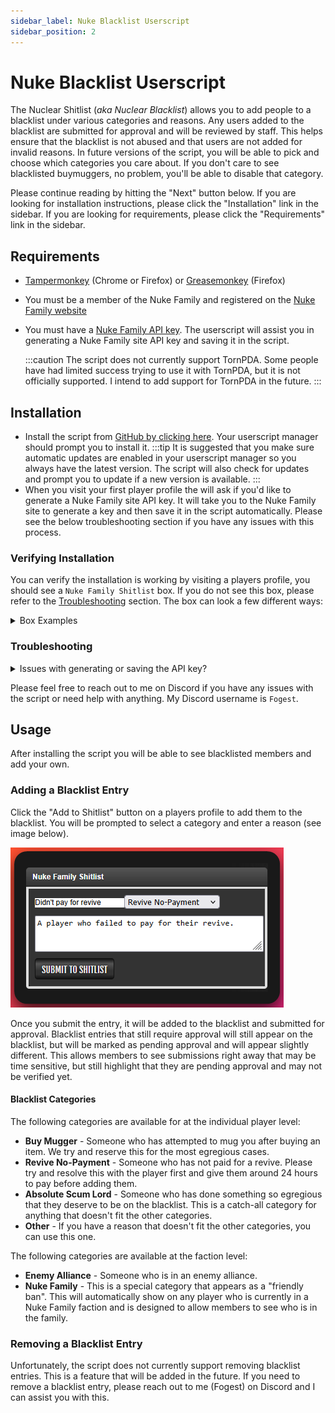 ```yaml
---
sidebar_label: Nuke Blacklist Userscript
sidebar_position: 2
---
```


# Nuke Blacklist Userscript

The Nuclear Shitlist (_aka Nuclear Blacklist_) allows you to add people to a blacklist under various categories and reasons. Any users added to the blacklist are submitted for approval and will be reviewed by staff. This helps ensure that the blacklist is not abused and that users are not added for invalid reasons. In future versions of the script, you will be able to pick and choose which categories you care about. If you don't care to see blacklisted buymuggers, no problem, you'll be able to disable that category.

Please continue reading by hitting the "Next" button below. If you are looking for installation instructions, please click the "Installation" link in the sidebar. If you are looking for requirements, please click the "Requirements" link in the sidebar.

## Requirements

- [Tampermonkey](https://www.tampermonkey.net/) (Chrome or Firefox) or [Greasemonkey](https://addons.mozilla.org/en-CA/firefox/addon/greasemonkey/) (Firefox)
- You must be a member of the Nuke Family and registered on the [Nuke Family website](https://nuke.family/)
- You must have a [Nuke Family API key](https://nuke.family/auth/token-generation). The userscript will assist you in generating a Nuke Family site API key and saving it in the script.

  :::caution
  The script does not currently support TornPDA. Some people have had limited success trying to use it with TornPDA, but it is not officially supported. I intend to add support for TornPDA in the future.
  :::

## Installation

- Install the script from [GitHub by clicking here](https://github.com/Fog-Development/nuke-family-helper-script/raw/master/nuke-family-helper.user.js). Your userscript manager should prompt you to install it.
  :::tip
  It is suggested that you make sure automatic updates are enabled in your userscript manager so you always have the latest version. The script will also check for updates and prompt you to update if a new version is available.
  :::
- When you visit your first player profile the will ask if you'd like to generate a Nuke Family site API key. It will take you to the Nuke Family site to generate a key and then save it in the script automatically. Please see the below troubleshooting section if you have any issues with this process.

### Verifying Installation

You can verify the installation is working by visiting a players profile, you should see a `Nuke Family Shitlist` box. If you do not see this box, please refer to the [Troubleshooting](#troubleshooting) section. The box can look a few different ways:

<details>
	<summary>Box Examples</summary>

    	**Nuke Family Member**\
    	![nuke family shitlist box family memeber](nuke_blacklist_family_member.png)

    	**Blacklisted Person (Both player and faction blacklist reasons)**\
    	![nuke family shitlist box blacklisted person and faction ban](nuke_blacklist_blacklisted_and_faction_ban.png)

    	**Not Blacklisted**\
    	![nuke family shitlist box not blacklisted](nuke_blacklist_not_blacklisted.png)

</details>

### Troubleshooting

<details>
	<summary>Issues with generating or saving the API key?</summary>
  - If you have any issues with generating or saving the API key, you can manually enter it by visiting the your [Faction page and clicking the "Controls"](https://www.torn.com/factions.php?step=your&type=1#/tab=controls) button. There is a `Change Payout Nuke Family Key` button you can use to set a key manually or to change an existing key. See image below for reference.
    ![manual key entry](manual_nuke_family_key_change.png)
  - To generate the Nuke Family Key itself, visit the [Nuke Family Key Generation page](https://nuke.family/auth/token-generation). Label the application name as you see fit, and click the "Generate Token" button. Copy the key and paste it into the above mentioned spot.
    ![nuke family key generation](nuke_token_generator.png)
    ![nuke family key generation after](nuke_token_generator_after.png)
</details>

Please feel free to reach out to me on Discord if you have any issues with the script or need help with anything. My Discord username is `Fogest`.

## Usage

After installing the script you will be able to see blacklisted members and add your own.

### Adding a Blacklist Entry

Click the "Add to Shitlist" button on a players profile to add them to the blacklist. You will be prompted to select a category and enter a reason (see image below).

![submitting a blacklist entry](nuke_blacklist_submit_entry.png)

Once you submit the entry, it will be added to the blacklist and submitted for approval. Blacklist entries that still require approval will still appear on the blacklist, but will be marked as pending approval and will appear slightly different. This allows members to see submissions right away that may be time sensitive, but still highlight that they are pending approval and may not be verified yet.

#### Blacklist Categories

The following categories are available for at the individual player level:

- **Buy Mugger** - Someone who has attempted to mug you after buying an item. We try and reserve this for the most egregious cases.
- **Revive No-Payment** - Someone who has not paid for a revive. Please try and resolve this with the player first and give them around 24 hours to pay before adding them.
- **Absolute Scum Lord** - Someone who has done something so egregious that they deserve to be on the blacklist. This is a catch-all category for anything that doesn't fit the other categories.
- **Other** - If you have a reason that doesn't fit the other categories, you can use this one.

The following categories are available at the faction level:

- **Enemy Alliance** - Someone who is in an enemy alliance.
- **Nuke Family** - This is a special category that appears as a "friendly ban". This will automatically show on any player who is currently in a Nuke Family faction and is designed to allow members to see who is in the family.

### Removing a Blacklist Entry

Unfortunately, the script does not currently support removing blacklist entries. This is a feature that will be added in the future. If you need to remove a blacklist entry, please reach out to me (Fogest) on Discord and I can assist you with this.
